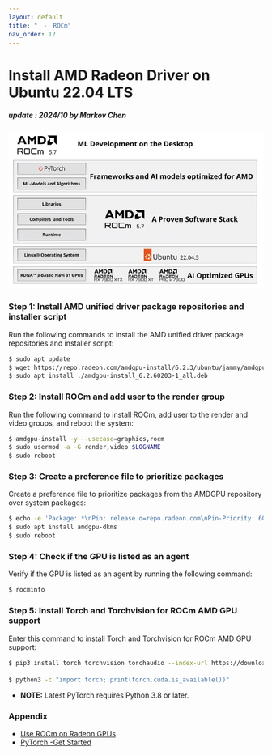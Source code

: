```yaml
---
layout: default
title: "　-　ROCm"
nav_order: 12
---
```


# Install AMD Radeon Driver on Ubuntu 22.04 LTS
##### update : 2024/10 by Markov Chen<br>

<div align="center"><img src="../../assets/images/rocm.png" width="640"/></div>

### Step 1: Install AMD unified driver package repositories and installer script
Run the following commands to install the AMD unified driver package repositories and installer script:

```bash
$ sudo apt update
$ wget https://repo.radeon.com/amdgpu-install/6.2.3/ubuntu/jammy/amdgpu-install_6.2.60203-1_all.deb
$ sudo apt install ./amdgpu-install_6.2.60203-1_all.deb
```

### Step 2: Install ROCm and add user to the render group
Run the following command to install ROCm, add user to the render and video groups, and reboot the system:

```bash
$ amdgpu-install -y --usecase=graphics,rocm
$ sudo usermod -a -G render,video $LOGNAME
$ sudo reboot
```

### Step 3: Create a preference file to prioritize packages
Create a preference file to prioritize packages from the AMDGPU repository over system packages:

```bash
$ echo -e 'Package: *\nPin: release o=repo.radeon.com\nPin-Priority: 600' | sudo tee /etc/apt/preferences.d/rocm-pin-600
$ sudo apt install amdgpu-dkms
$ sudo reboot
```

### Step 4: Check if the GPU is listed as an agent
Verify if the GPU is listed as an agent by running the following command:

```bash
$ rocminfo
```

### Step 5: Install Torch and Torchvision for ROCm AMD GPU support
Enter this command to install Torch and Torchvision for ROCm AMD GPU support:

```bash
$ pip3 install torch torchvision torchaudio --index-url https://download.pytorch.org/whl/rocm6.1

$ python3 -c "import torch; print(torch.cuda.is_available())"
```
* **NOTE:** Latest PyTorch requires Python 3.8 or later.

### Appendix
* [Use ROCm on Radeon GPUs](https://rocm.docs.amd.com/projects/radeon/en/latest/docs/install/native_linux/install-radeon.html)
* [PyTorch -Get Started](https://pytorch.org/get-started/locally/)

